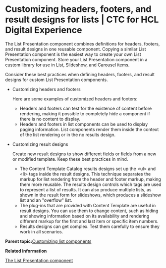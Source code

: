 # Customizing headers, footers, and result designs for lists \| CTC for HCL Digital Experience

The List Presentation component combines definitions for headers, footers, and result designs in one reusable component. Copying a similar List Presentation component is the easiest way to create your own List Presentation component. Store your List Presentation component in a custom library for use in List, Slideshow, and Carousel items.

Consider these best practices when defining headers, footers, and result designs for custom List Presentation components.

-   Customizing headers and footers

    Here are some examples of customized headers and footers:

    -   Headers and footers can test for the existence of content before rendering, making it possible to completely hide a component if there is no content to display.
    -   Headers and footers in list components can be used to display paging information. List components render them inside the context of the list rendering or in the no results design.
-   Customizing result designs

    Create new result designs to show different fields or fields from a new or modified template. Keep these best practices in mind.

    -   The Content Template Catalog results designs set up the <ul\> and <li\> tags inside the result designs. This technique separates the markup for list rendering from the header and footer markup, making them more reusable. The results design controls which tags are used to represent a list of results. It can also produce multiple lists, as shown in the result form for slideshows, which produces a slideshow list and an "overflow" list.
    -   The plug-ins that are provided with Content Template are useful in result designs. You can use them to change content, such as hiding and showing information based on its availability and rendering different markup for the first and last item or specific item numbers.
    -   Results designs can get complex. Test them carefully to ensure they work in all scenarios.

**Parent topic:**[Customizing list components](../ctc/ctc_design_custom_comp_list.md)

**Related information**  


[The List Presentation component](../ctc/ctc_arch_prestemp_listpres.md)

